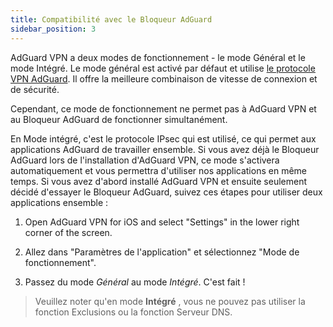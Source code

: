 ```yaml
---
title: Compatibilité avec le Bloqueur AdGuard
sidebar_position: 3
---
```


AdGuard VPN a deux modes de fonctionnement - le mode Général et le mode Intégré. Le mode général est activé par défaut et utilise [le protocole VPN AdGuard](/general/adguard-vpn-protocol.mdx). Il offre la meilleure combinaison de vitesse de connexion et de sécurité.

Cependant, ce mode de fonctionnement ne permet pas à AdGuard VPN et au Bloqueur AdGuard de fonctionner simultanément.

En Mode intégré, c'est le protocole IPsec qui est utilisé, ce qui permet aux applications AdGuard de travailler ensemble. Si vous avez déjà le Bloqueur AdGuard lors de l'installation d'AdGuard VPN, ce mode s'activera automatiquement et vous permettra d'utiliser nos applications en même temps. Si vous avez d'abord installé AdGuard VPN et ensuite seulement décidé d'essayer le Bloqueur AdGuard, suivez ces étapes pour utiliser deux applications ensemble :

1. Open AdGuard VPN for iOS and select "Settings" in the lower right corner of the screen.

2. Allez dans "Paramètres de l'application" et sélectionnez "Mode de fonctionnement".

3. Passez du mode *Général* au mode *Intégré*. C'est fait !

> Veuillez noter qu'en mode **Intégré** , vous ne pouvez pas utiliser la fonction Exclusions ou la fonction Serveur DNS.